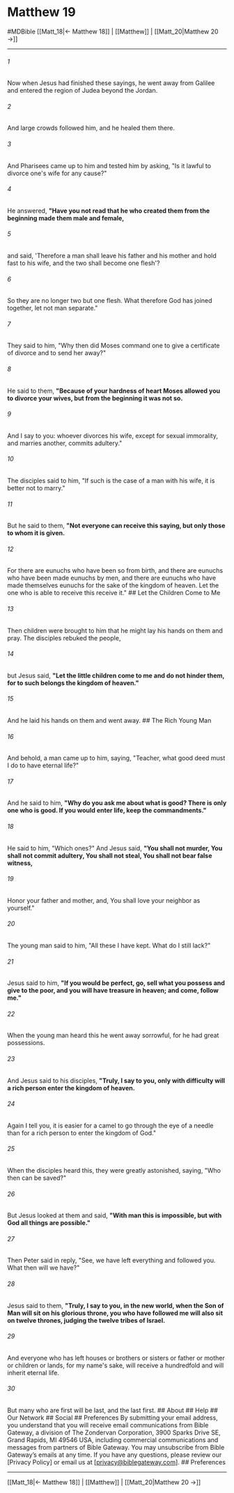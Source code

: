 # Matthew 19
#MDBible
[[Matt_18|← Matthew 18]] | [[Matthew]] | [[Matt_20|Matthew 20 →]]

***






###### 1 


Now when Jesus had finished these sayings, he went away from Galilee and entered the region of Judea beyond the Jordan. 





###### 2 


And large crowds followed him, and he healed them there. 





###### 3 


And Pharisees came up to him and tested him by asking, "Is it lawful to divorce one's wife for any cause?" 





###### 4 


He answered, **"Have you not read that he who created them from the beginning made them male and female,** 





###### 5 


and said, 'Therefore a man shall leave his father and his mother and hold fast to his wife, and the two shall become one flesh'? 





###### 6 


So they are no longer two but one flesh. What therefore God has joined together, let not man separate." 





###### 7 


They said to him, "Why then did Moses command one to give a certificate of divorce and to send her away?" 





###### 8 


He said to them, **"Because of your hardness of heart Moses allowed you to divorce your wives, but from the beginning it was not so.** 





###### 9 


And I say to you: whoever divorces his wife, except for sexual immorality, and marries another, commits adultery." 





###### 10 


The disciples said to him, "If such is the case of a man with his wife, it is better not to marry." 





###### 11 


But he said to them, **"Not everyone can receive this saying, but only those to whom it is given.** 





###### 12 


For there are eunuchs who have been so from birth, and there are eunuchs who have been made eunuchs by men, and there are eunuchs who have made themselves eunuchs for the sake of the kingdom of heaven. Let the one who is able to receive this receive it." ## Let the Children Come to Me 





###### 13 


Then children were brought to him that he might lay his hands on them and pray. The disciples rebuked the people, 





###### 14 


but Jesus said, **"Let the little children come to me and do not hinder them, for to such belongs the kingdom of heaven."** 





###### 15 


And he laid his hands on them and went away. ## The Rich Young Man 





###### 16 


And behold, a man came up to him, saying, "Teacher, what good deed must I do to have eternal life?" 





###### 17 


And he said to him, **"Why do you ask me about what is good? There is only one who is good. If you would enter life, keep the commandments."** 





###### 18 


He said to him, "Which ones?" And Jesus said, **"You shall not murder, You shall not commit adultery, You shall not steal, You shall not bear false witness,** 





###### 19 


Honor your father and mother, and, You shall love your neighbor as yourself." 





###### 20 


The young man said to him, "All these I have kept. What do I still lack?" 





###### 21 


Jesus said to him, **"If you would be perfect, go, sell what you possess and give to the poor, and you will have treasure in heaven; and come, follow me."** 





###### 22 


When the young man heard this he went away sorrowful, for he had great possessions. 





###### 23 


And Jesus said to his disciples, **"Truly, I say to you, only with difficulty will a rich person enter the kingdom of heaven.** 





###### 24 


Again I tell you, it is easier for a camel to go through the eye of a needle than for a rich person to enter the kingdom of God." 





###### 25 


When the disciples heard this, they were greatly astonished, saying, "Who then can be saved?" 





###### 26 


But Jesus looked at them and said, **"With man this is impossible, but with God all things are possible."** 





###### 27 


Then Peter said in reply, "See, we have left everything and followed you. What then will we have?" 





###### 28 


Jesus said to them, **"Truly, I say to you, in the new world, when the Son of Man will sit on his glorious throne, you who have followed me will also sit on twelve thrones, judging the twelve tribes of Israel.** 





###### 29 


And everyone who has left houses or brothers or sisters or father or mother or children or lands, for my name's sake, will receive a hundredfold and will inherit eternal life. 





###### 30 


But many who are first will be last, and the last first. ## About ## Help ## Our Network ## Social ## Preferences By submitting your email address, you understand that you will receive email communications from Bible Gateway, a division of The Zondervan Corporation, 3900 Sparks Drive SE, Grand Rapids, MI 49546 USA, including commercial communications and messages from partners of Bible Gateway. You may unsubscribe from Bible Gateway&rsquo;s emails at any time. If you have any questions, please review our [Privacy Policy] or email us at [privacy@biblegateway.com]. ## Preferences

***

[[Matt_18|← Matthew 18]] | [[Matthew]] | [[Matt_20|Matthew 20 →]]
